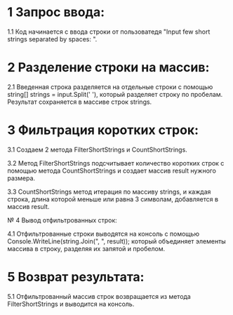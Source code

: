 # 1 Запрос ввода:

1.1 Код начинается с ввода строки от пользоватедя "Input few short strings separated by spaces: ".


# 2 Разделение строки на массив:

2.1 Введенная строка разделяется на отдельные строки с помощью  string[] strings = input.Split(' '), который разделяет строку по пробелам.
Результат сохраняется в массиве строк strings.

# 3 Фильтрация коротких строк:

3.1 Создаем 2 метода FilterShortStrings и CountShortStrings.

3.2 Метод FilterShortStrings подсчитывает количество коротких строк с помощью метода CountShortStrings и создает массив result нужного размера.

3.3 CountShortStrings метод итерация по массиву strings, и каждая строка, длина которой меньше или равна 3 символам, добавляется в массив result.

№ 4 Вывод отфильтрованных строк:

4.1 Отфильтрованные строки выводятся на консоль с помощью Console.WriteLine(string.Join(", ", result)); который объединяет элементы массива в строку, разделяя их запятой и пробелом.

# 5 Возврат результата:

5.1 Отфильтрованный массив строк возвращается из метода FilterShortStrings и выводится на консоль.